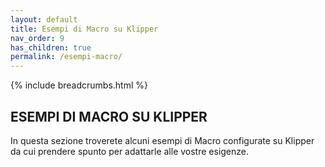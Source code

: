 ```yaml
---
layout: default
title: Esempi di Macro su Klipper
nav_order: 9
has_children: true
permalink: /esempi-macro/
---
```


{% include breadcrumbs.html %}

## ESEMPI DI MACRO SU KLIPPER

In questa sezione troverete alcuni esempi di Macro configurate su Klipper da cui prendere spunto per adattarle alle vostre esigenze.
